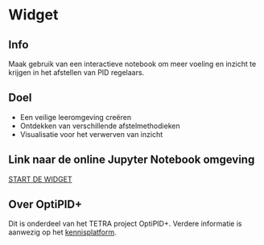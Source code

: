 # Widget

## Info

Maak gebruik van een interactieve notebook om meer voeling en inzicht te krijgen in het afstellen van PID regelaars.

## Doel

* Een veilige leeromgeving creëren 
* Ontdekken van verschillende afstelmethodieken
* Visualisatie voor het verwerven van inzicht

## Link naar de online Jupyter Notebook omgeving

[START DE WIDGET](https://mybinder.org/v2/gh/CrianBox/pidtuner_widget/e5a104a7d11ba9b40ff103fcc2bac7f0361a1516?filepath=PIDtune_Widget.ipynb)

## Over OptiPID+

Dit is onderdeel van het TETRA project OptiPID+. Verdere informatie is aanwezig op het [kennisplatform](https://keen-leavitt-dde150.netlify.app/).

